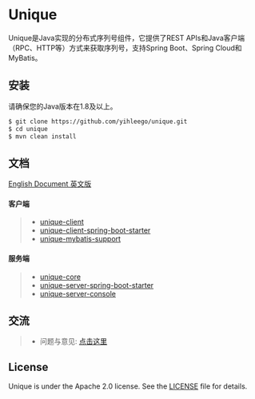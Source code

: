 # Unique

Unique是Java实现的分布式序列号组件，它提供了REST APIs和Java客户端（RPC、HTTP等）方式来获取序列号，支持Spring Boot、Spring Cloud和MyBatis。

## 安装

请确保您的Java版本在1.8及以上。

```bash
$ git clone https://github.com/yihleego/unique.git
$ cd unique
$ mvn clean install
```

## 文档

[English Document 英文版](README.md)

#### 客户端

> * [unique-client](docs/client/UNIQUE_CLIENT.ZH_CN.md)
> * [unique-client-spring-boot-starter](docs/client/UNIQUE_CLIENT_SPRING_BOOT_STARTER.ZH_CN.md)
> * [unique-mybatis-support](docs/client/UNIQUE_MYBATIS_SUPPORT.ZH_CN.md)

#### 服务端

> * [unique-core](docs/server/UNIQUE_CORE.ZH_CN.md)
> * [unique-server-spring-boot-starter](docs/server/UNIQUE_SERVER_SPRING_BOOT_STARTER.ZH_CN.md)
> * [unique-server-console](docs/server/UNIQUE_SERVER_CONSOLE.ZH_CN.md)

## 交流

> * 问题与意见: [点击这里](https://github.com/yihleego/unique/issues)

## License
Unique is under the Apache 2.0 license. See the [LICENSE](LICENSE.txt) file for details.